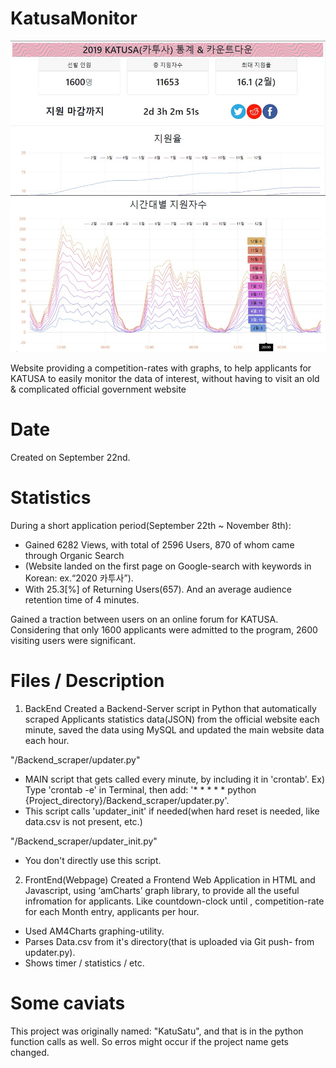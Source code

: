 # KatusaMonitor
![Photo 1](pics/F_1.jpg)
![Photo 2](pics/F_2.jpg)

Website providing a competition-rates with graphs, to help applicants for KATUSA to easily monitor the data of interest, without having to visit an old &amp; complicated official government website

# Date
Created on September 22nd.

# Statistics
During a short application period(September 22th ~ November 8th):
- Gained 6282 Views, with total of 2596 Users, 870 of whom came through Organic Search
- (Website landed on the first page on Google-search with keywords in Korean: ex.“2020 카투사”).
- With 25.3[%] of Returning Users(657). And an average audience retention time of 4 minutes.

Gained a traction between users on an online forum for KATUSA.
Considering that only 1600 applicants were admitted to the program, 2600 visiting users were significant.

# Files / Description
1. BackEnd
Created a Backend-Server script in Python that automatically scraped Applicants statistics data(JSON) from the official website each minute, saved the data using MySQL and updated the main website data each hour.

"/Backend_scraper/updater.py"
- MAIN script that gets called every minute, by including it in 'crontab'.
Ex) Type 'crontab -e' in Terminal, then add: '* * * * * python {Project_directory}/Backend_scraper/updater.py'.
- This script calls 'updater_init' if needed(when hard reset is needed, like data.csv is not present, etc.)

"/Backend_scraper/updater_init.py"
- You don't directly use this script.

2. FrontEnd(Webpage)
Created a Frontend Web Application in HTML and Javascript, using ‘amCharts’ graph library, to provide all the useful infromation for applicants. Like countdown-clock until  , competition-rate for each Month entry, applicants per hour.
- Used AM4Charts graphing-utility.
- Parses Data.csv from it's directory(that is uploaded via Git push- from updater.py).
- Shows timer / statistics / etc.

# Some caviats
This project was originally named: "KatuSatu", and that is in the python function calls as well.
So erros might occur if the project name gets changed.
